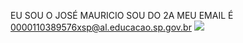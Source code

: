 EU SOU O JOSÉ MAURICIO SOU DO 2A MEU EMAIL É
0000110389576xsp@al.educacao.sp.gov.br
![](https://media1.tenor.com/m/BSUf7HUwoOEAAAAd/sapo-frog.gif)
